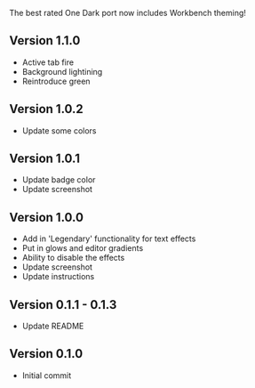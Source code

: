The best rated One Dark port now includes Workbench theming!

## Version 1.1.0

- Active tab fire
- Background lightining
- Reintroduce green

## Version 1.0.2

- Update some colors

## Version 1.0.1

- Update badge color
- Update screenshot

## Version 1.0.0

- Add in 'Legendary' functionality for text effects
- Put in glows and editor gradients
- Ability to disable the effects
- Update screenshot
- Update instructions

## Version 0.1.1 - 0.1.3

- Update README

## Version 0.1.0

- Initial commit
